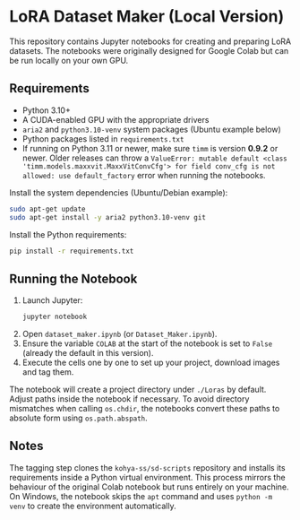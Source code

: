 # LoRA Dataset Maker (Local Version)

This repository contains Jupyter notebooks for creating and preparing LoRA datasets. The notebooks were originally designed for Google Colab but can be run locally on your own GPU.

## Requirements

- Python 3.10+
- A CUDA-enabled GPU with the appropriate drivers
- `aria2` and `python3.10-venv` system packages (Ubuntu example below)
- Python packages listed in `requirements.txt`
- If running on Python 3.11 or newer, make sure `timm` is version **0.9.2** or
  newer. Older releases can throw a `ValueError: mutable default <class
  'timm.models.maxxvit.MaxxVitConvCfg'> for field conv_cfg is not allowed: use
  default_factory` error when running the notebooks.

Install the system dependencies (Ubuntu/Debian example):

```bash
sudo apt-get update
sudo apt-get install -y aria2 python3.10-venv git
```

Install the Python requirements:

```bash
pip install -r requirements.txt
```

## Running the Notebook

1. Launch Jupyter:
   ```bash
   jupyter notebook
   ```
2. Open `dataset_maker.ipynb` (or `Dataset_Maker.ipynb`).
3. Ensure the variable `COLAB` at the start of the notebook is set to `False` (already the default in this version).
4. Execute the cells one by one to set up your project, download images and tag them.

The notebook will create a project directory under `./Loras` by default. Adjust paths inside the notebook if necessary. To avoid directory mismatches when calling `os.chdir`, the notebooks convert these paths to absolute form using `os.path.abspath`.

## Notes

The tagging step clones the `kohya-ss/sd-scripts` repository and installs its requirements inside a Python virtual environment. This process mirrors the behaviour of the original Colab notebook but runs entirely on your machine. On Windows, the notebook skips the `apt` command and uses `python -m venv` to create the environment automatically.

